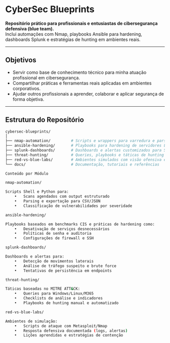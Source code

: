 # CyberSec Blueprints

**Repositório prático para profissionais e entusiastas de cibersegurança defensiva (blue team).**  
Inclui automações com Nmap, playbooks Ansible para hardening, dashboards Splunk e estratégias de hunting em ambientes reais.

---

## Objetivos

- Servir como base de conhecimento técnico para minha atuação profissional em cibersegurança.
- Compartilhar práticas e ferramentas reais aplicadas em ambientes corporativos.
- Ajudar outros profissionais a aprender, colaborar e aplicar segurança de forma objetiva.

---

## Estrutura do Repositório

```bash
cybersec-blueprints/
│
├── nmap-automation/         # Scripts e wrappers para varredura e parsing automatizado
├── ansible-hardening/       # Playbooks para hardening de servidores Linux
├── splunk-dashboards/       # Dashboards e alertas customizados para SIEM
├── threat-hunting/          # Queries, playbooks e táticas de hunting com base no MITRE ATT&CK
├── red-vs-blue-labs/        # Ambientes simulados com visão ofensiva e defensiva
└── docs/                    # Documentação, tutoriais e referências

Conteúdo por Módulo

nmap-automation/

Scripts Shell e Python para:
	•	Scans agendados com output estruturado
	•	Parsing e exportação para CSV/JSON
	•	Classificação de vulnerabilidades por severidade

ansible-hardening/

Playbooks baseados em benchmarks CIS e práticas de hardening como:
	•	Desativação de serviços desnecessários
	•	Políticas de senha e auditoria
	•	Configurações de firewall e SSH

splunk-dashboards/

Dashboards e alertas para:
	•	Detecção de movimentos laterais
	•	Análise de tráfego suspeito e brute force
	•	Tentativas de persistência em endpoints

threat-hunting/

Táticas baseadas no MITRE ATT&CK:
	•	Queries para Windows/Linux/M365
	•	Checklists de análise e indicadores
	•	Playbooks de hunting manual e automatizado

red-vs-blue-labs/

Ambientes de simulação:
	•	Scripts de ataque com Metasploit/Nmap
	•	Resposta defensiva documentada (logs, alertas)
	•	Lições aprendidas e estratégias de contenção

